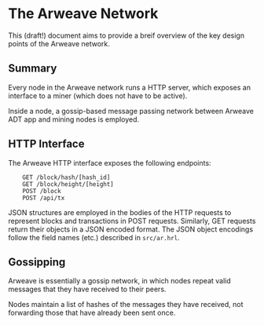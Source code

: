 # The Arweave Network

This (draft!) document aims to provide a breif overview of the key design points of the Arweave network.

## Summary

Every node in the Arweave network runs a HTTP server, which exposes an interface to a miner (which does not have to be active).

Inside a node, a gossip-based message passing network between Arweave ADT app and mining nodes is employed.

## HTTP Interface

The Arweave HTTP interface exposes the following endpoints:

```
	GET /block/hash/[hash_id]
	GET /block/height/[height]
	POST /block
	POST /api/tx
```

JSON structures are employed in the bodies of the HTTP requests to represent blocks and transactions in POST requests. Similarly, GET requests return their objects in a JSON encoded format. The JSON object encodings follow the field names (etc.) described in `src/ar.hrl`.

## Gossipping

Arweave is essentially a gossip network, in which nodes repeat valid messages that they have received to their peers.

Nodes maintain a list of hashes of the messages they have received, not forwarding those that have already been sent once.

